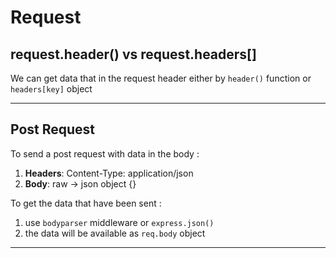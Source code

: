 # Request

## request.header() vs request.headers[]

We can get data that in the request header either by `header()` function or `headers[key]` object

---

## Post Request

To send a post request with data in the body :

1. **Headers**: Content-Type: application/json
2. **Body**: raw -> json object {}

To get the data that have been sent :

1. use `bodyparser` middleware or `express.json()`
2. the data will be available as `req.body` object

---
